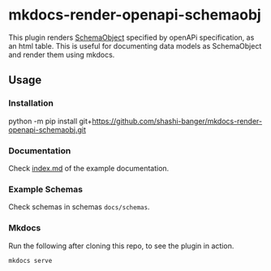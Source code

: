 # mkdocs-render-openapi-schemaobj

This plugin renders [SchemaObject](https://github.com/OAI/OpenAPI-Specification/blob/main/versions/3.0.3.md#schemaObject) 
specified by openAPi specification, as an html table. This is useful for documenting
data models as SchemaObject and render them using mkdocs.

## Usage

### Installation

python -m pip install git+https://github.com/shashi-banger/mkdocs-render-openapi-schemaobj.git

### Documentation

Check [index.md](docs/index.md) of the example documentation.

### Example Schemas

Check schemas in schemas `docs/schemas`.

### Mkdocs

Run the following after cloning this repo, to see the plugin in action.

```
mkdocs serve
```
